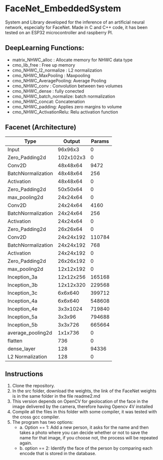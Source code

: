 # FaceNet_EmbeddedSystem
System and Library developed for the inference of an artificial neural network, especially for FaceNet. Made in C and C++ code, it has been tested on an ESP32 microcontroller and raspberry PI.

## DeepLearning Functions:

* matrix_NHWC_alloc : Allocate memory for NHWC data type
* cmo_lib_free : Free up memory
* cmo_NHWC_l2_normalize : L2 normalization
* cmo_NHWC_MaxPooling : Maxpooling
* cmo_NHWC_AveragePooling: Average Pooling
* cmo_NHWC_conv :  Convolution between two volumes
* cmo_NHWC_dense : fully conected
* cmo_NHWC_batch_normalize: batch normalization
* cmo_NHWC_concat: Concatenation
* cmo_NHWC_padding: Applies zero margins to volume
* cmo_NHWC_ActivationRelu: Relu activation function

## Facenet (Architecture) 
| Type | Output | Params |
| --- | --- | --- |
| Input | 96x96x3 | 0 |
| Zero_Padding2d | 102x102x3| 0 |
| Conv2D | 48x48x64 | 9472 |
| BatchNormalization |48x48x64 | 256 |
| Activation | 48x48x64| 0 |
|  Zero_Padding2d | 50x50x64 | 0 |
| max_pooling2d |24x24x64| 0 |
| Conv2D | 24x24x64 | 4160 |
| BatchNormalization | 24x24x64 | 256 |
| Activation | 24x24x64 | 0 |
|  Zero_Padding2d | 26x26x64 | 0 |
| Conv2D | 24x24x192 | 110784 |
| BatchNormalization |24x24x192| 768 |
| Activation |24x24x192| 0 |
|  Zero_Padding2d | 26x26x192 | 0 |
| max_pooling2d |12x12x192| 0 |
| Inception_3a | 12x12x256 | 165168 |
| Inception_3b | 12x12x320 | 229568 |
| Inception_3c | 6x6x640 | 399712 |
| Inception_4a | 6x6x640 | 548608 |
| Inception_4e | 3x3x1024 | 719840 |
| Inception_5a | 3x3x96 | 794688 |
| Inception_5b | 3x3x726 | 665664 |
| average_pooling2d | 1x1x736 | 0 |
| flatten | 736 | 0 |
| dense_layer | 128 | 94336 |
| L2 Normalization | 128 | 0 |

## Instructions
1. Clone the repository.
2. In the src folder, download the weights, the link of the FaceNet weights is in the same folder in the file readme2.md
3. This version depends on OpenCV for geolocation of the face in the image delivered by the camera, therefore having Opencv 4V installed
4. Compile all the files in this folder with some compiler, it was tested with the cross gcc compiler.
5. The program has two options:
   * a. Option == 1: Add a new person, it asks for the name and then takes a photo where you can decide whether or not to save the name for that image, if you choose not, the process will be repeated again.
   * b. option == 2: Identify the face of the person by comparing each encode that is stored in the database.

